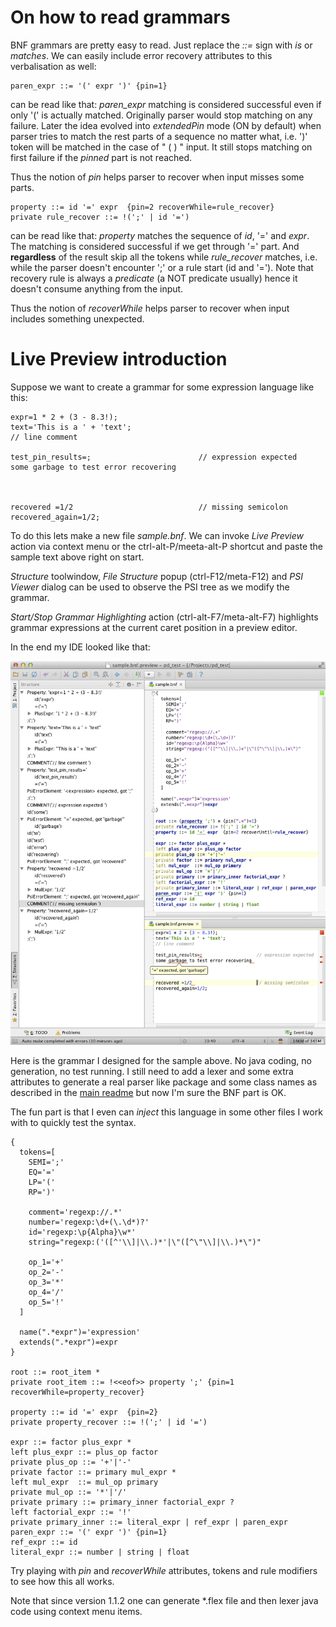 On how to read grammars
=======================

BNF grammars are pretty easy to read. Just replace the *::=* sign with *is* or *matches*.
We can easily include error recovery attributes to this verbalisation as well:
```
paren_expr ::= '(' expr ')' {pin=1}
```
can be read like that: _paren_expr_ matching is considered successful even if only '(' is actually matched.
Originally parser would stop matching on any failure.
Later the idea evolved into _extendedPin_ mode (ON by default) when parser tries to match the rest parts of a sequence no matter what,
i.e. ')' token will be matched in the case of " (  ) " input. It still stops matching on first failure if the _pinned_ part is not reached.

Thus the notion of _pin_ helps parser to recover when input misses some parts.
```
property ::= id '=' expr  {pin=2 recoverWhile=rule_recover}
private rule_recover ::= !(';' | id '=')
```
can be read like that: _property_ matches the sequence of _id_, '=' and _expr_.
The matching is considered successful if we get through '=' part.
And **regardless** of the result skip all the tokens while _rule_recover_ matches, i.e. while the parser doesn't encounter ';' or a rule start (id and '=').
Note that recovery rule is always a _predicate_ (a NOT predicate usually) hence it doesn't consume anything from the input.

Thus the notion of _recoverWhile_ helps parser to recover when input includes something unexpected.

Live Preview introduction
=========================

Suppose we want to create a grammar for some expression language like this:
````
expr=1 * 2 + (3 - 8.3!);
text='This is a ' + 'text';
// line comment

test_pin_results=;                        // expression expected
some garbage to test error recovering



recovered =1/2                            // missing semicolon
recovered_again=1/2;
````

To do this lets make a new file _sample.bnf_.
We can invoke *Live Preview* action via context menu or the ctrl-alt-P/meeta-alt-P shortcut and paste the sample text above right on start.

_Structure_ toolwindow, _File Structure_ popup (ctrl-F12/meta-F12) and _PSI Viewer_ dialog can be used to observe the PSI tree as we modify the grammar.

_Start/Stop Grammar Highlighting_ action (ctrl-alt-F7/meta-alt-F7) highlights grammar expressions at the current caret position in a preview editor.


In the end my IDE looked like that:

![Live Preview](images/livePreview.png)


Here is the grammar I designed for the sample above. No java coding, no generation, no test running.
I still need to add a lexer and some extra attributes to generate a real parser like package and some class
names as described in the [main readme](README) but now I'm sure the BNF part is OK.


The fun part is that I even can _inject_ this language in some other files I work with to quickly test the syntax.
````
{
  tokens=[
    SEMI=';'
    EQ='='
    LP='('
    RP=')'

    comment='regexp://.*'
    number='regexp:\d+(\.\d*)?'
    id='regexp:\p{Alpha}\w*'
    string="regexp:('([^'\\]|\\.)*'|\"([^\"\\]|\\.)*\")"

    op_1='+'
    op_2='-'
    op_3='*'
    op_4='/'
    op_5='!'
  ]

  name(".*expr")='expression'
  extends(".*expr")=expr
}

root ::= root_item *
private root_item ::= !<<eof>> property ';' {pin=1 recoverWhile=property_recover}

property ::= id '=' expr  {pin=2}
private property_recover ::= !(';' | id '=')

expr ::= factor plus_expr *
left plus_expr ::= plus_op factor
private plus_op ::= '+'|'-'
private factor ::= primary mul_expr *
left mul_expr  ::= mul_op primary
private mul_op ::= '*'|'/'
private primary ::= primary_inner factorial_expr ?
left factorial_expr ::= '!'
private primary_inner ::= literal_expr | ref_expr | paren_expr
paren_expr ::= '(' expr ')' {pin=1}
ref_expr ::= id
literal_expr ::= number | string | float
````

Try playing with _pin_ and _recoverWhile_ attributes, tokens and rule modifiers to see how this all works.

Note that since version 1.1.2 one can generate *.flex file and then lexer java code using context menu items.
